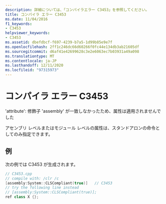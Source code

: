 ```yaml
---
description: 詳細については、「コンパイラエラー C3453」を参照してください。
title: コンパイラ エラー C3453
ms.date: 11/04/2016
f1_keywords:
- C3453
helpviewer_keywords:
- C3453
ms.assetid: dbefdbcf-f697-4239-b7a5-1d99b85e9e7f
ms.openlocfilehash: 2ff1c246dc66d60266f0fc44e134db3ab21605df
ms.sourcegitcommit: d6af41e42699628c3e2e6063ec7b03931a49a098
ms.translationtype: MT
ms.contentlocale: ja-JP
ms.lasthandoff: 12/11/2020
ms.locfileid: "97315973"
---
```

# <a name="compiler-error-c3453"></a>コンパイラ エラー C3453

'attribute': 修飾子 'assembly' が一致しなかったため、属性は適用されませんでした

アセンブリ レベルまたはモジュール レベルの属性は、スタンドアロンの命令としてのみ指定できます。

## <a name="example"></a>例

次の例では C3453 が生成されます。

```cpp
// C3453.cpp
// compile with: /clr /c
[assembly:System::CLSCompliant(true)]   // C3453
// try the following line instead
// [assembly:System::CLSCompliant(true)];
ref class X {};
```
